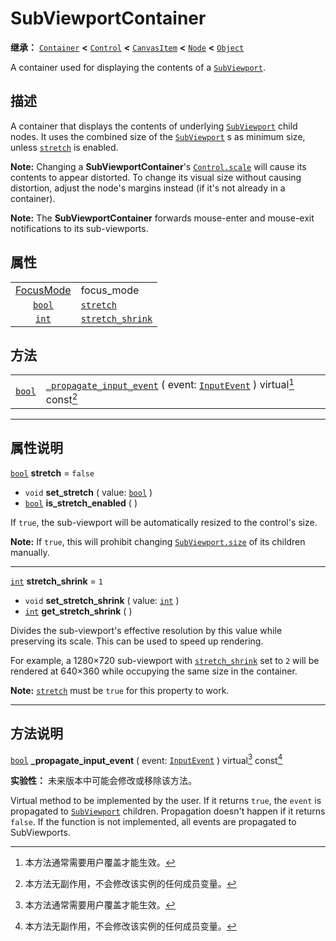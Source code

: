<!-- ⚠ 请勿编辑本文件 ⚠ -->
<!-- 本文档使用脚本从 WeDot 引擎源码仓库生成。 -->
<!-- 生成脚本：https://github.com/WeDot-Engine/WeDot/tree/4.3/doc/tools/make_md.py； -->
<!-- 原文件：https://github.com/WeDot-Engine/WeDot/tree/4.3/doc/classes/SubViewportContainer.xml。 -->

<div id="_class_subviewportcontainer"></div>

# SubViewportContainer

**继承：** [`Container`](class_container.md) **<** [`Control`](class_control.md) **<** [`CanvasItem`](class_canvasitem.md) **<** [`Node`](class_node.md) **<** [`Object`](class_object.md)

A container used for displaying the contents of a [`SubViewport`](class_subviewport.md).

## 描述

A container that displays the contents of underlying [`SubViewport`](class_subviewport.md) child nodes. It uses the combined size of the [`SubViewport`](class_subviewport.md) s as minimum size, unless [`stretch`](#class_subviewportcontainer_property_stretch) is enabled.

 **Note:** Changing a **SubViewportContainer**'s [`Control.scale`](#class_control_property_scale) will cause its contents to appear distorted. To change its visual size without causing distortion, adjust the node's margins instead (if it's not already in a container).

 **Note:** The **SubViewportContainer** forwards mouse-enter and mouse-exit notifications to its sub-viewports.

## 属性

|||
|:-:|:--|
| [FocusMode](#enum_control_focusmode) | focus_mode                                                              | ``1`` (overrides [`Control`](#class_control_property_focus_mode)) |
| [`bool`](class_bool.md)              | [`stretch`](#class_subviewportcontainer_property_stretch)               | ``false``                                                         |
| [`int`](class_int.md)                | [`stretch_shrink`](#class_subviewportcontainer_property_stretch_shrink) | ``1``                                                             |

## 方法

|||
|:-:|:--|
| [`bool`](class_bool.md) | [`_propagate_input_event`](#class_subviewportcontainer_private_method__propagate_input_event) ( event: [`InputEvent`](class_inputevent.md) ) virtual[^virtual] const[^const] |

<!-- rst-class:: classref-section-separator -->

---

## 属性说明

<div id="_class_subviewportcontainer_property_stretch"></div>

[`bool`](class_bool.md) **stretch** = ``false`` <div id="class_subviewportcontainer_property_stretch"></div>

- `void` **set_stretch** ( value: [`bool`](class_bool.md) )
- [`bool`](class_bool.md) **is_stretch_enabled** ( )

If `true`, the sub-viewport will be automatically resized to the control's size.

 **Note:** If `true`, this will prohibit changing [`SubViewport.size`](#class_subviewport_property_size) of its children manually.

<!-- rst-class:: classref-item-separator -->

---

<div id="_class_subviewportcontainer_property_stretch_shrink"></div>

[`int`](class_int.md) **stretch_shrink** = ``1`` <div id="class_subviewportcontainer_property_stretch_shrink"></div>

- `void` **set_stretch_shrink** ( value: [`int`](class_int.md) )
- [`int`](class_int.md) **get_stretch_shrink** ( )

Divides the sub-viewport's effective resolution by this value while preserving its scale. This can be used to speed up rendering.

For example, a 1280×720 sub-viewport with [`stretch_shrink`](#class_subviewportcontainer_property_stretch_shrink) set to `2` will be rendered at 640×360 while occupying the same size in the container.

 **Note:** [`stretch`](#class_subviewportcontainer_property_stretch) must be `true` for this property to work.

<!-- rst-class:: classref-section-separator -->

---

## 方法说明

<div id="_class_subviewportcontainer_private_method__propagate_input_event"></div>

[`bool`](class_bool.md) **_propagate_input_event** ( event: [`InputEvent`](class_inputevent.md) ) virtual[^virtual] const[^const]<div id="class_subviewportcontainer_private_method__propagate_input_event"></div>

**实验性：** 未来版本中可能会修改或移除该方法。

Virtual method to be implemented by the user. If it returns `true`, the `event` is propagated to [`SubViewport`](class_subviewport.md) children. Propagation doesn't happen if it returns `false`. If the function is not implemented, all events are propagated to SubViewports.

[^virtual]: 本方法通常需要用户覆盖才能生效。
[^const]: 本方法无副作用，不会修改该实例的任何成员变量。
[^vararg]: 本方法除了能接受在此处描述的参数外，还能够继续接受任意数量的参数。
[^constructor]: 本方法用于构造某个类型。
[^static]: 调用本方法无需实例，可直接使用类名进行调用。
[^operator]: 本方法描述的是使用本类型作为左操作数的有效运算符。
[^bitfield]: 这个值是由下列位标志构成位掩码的整数。
[^void]: 无返回值。
